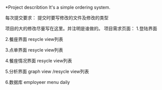 *Project describtion
It's a simple ordering system.

每次提交要求：
提交时要写修改的文件及修改的类型


项目的大的修改尽量写在这里。并注明是谁做的。
项目需求页面：
1.登陆界面




2.餐座界面
resycle view列表



3.点单界面
resycle view列表



4.餐座情况界面
resycle view列表



5.分析界面
graph view
/resycle view列表



6.数据库
employeer
menu
daily



